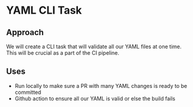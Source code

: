 # YAML CLI Task

## Approach

We will create a CLI task that will validate all our YAML files at one time. This will be crucial as a part of
the CI pipeline.

## Uses

- Run locally to make sure a PR with many YAML changes is ready to be committed
- Github action to ensure all our YAML is valid or else the build fails
